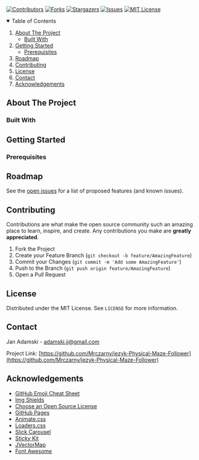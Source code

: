 <!--
*** Readme created using https://github.com/othneildrew/Best-README-Template 
-->



<!-- PROJECT SHIELDS -->
<!--
*** I'm using markdown "reference style" links for readability.
*** Reference links are enclosed in brackets [ ] instead of parentheses ( ).
*** See the bottom of this document for the declaration of the reference variables
*** for contributors-url, forks-url, etc. This is an optional, concise syntax you may use.
*** https://www.markdownguide.org/basic-syntax/#reference-style-links
-->
[![Contributors][contributors-shield]][contributors-url]
[![Forks][forks-shield]][forks-url]
[![Stargazers][stars-shield]][stars-url]
[![Issues][issues-shield]][issues-url]
[![MIT License][license-shield]][license-url]




<!-- TABLE OF CONTENTS -->
<details open="open">
  <summary>Table of Contents</summary>
  <ol>
    <li>
      <a href="#about-the-project">About The Project</a>
      <ul>
        <li><a href="#built-with">Built With</a></li>
      </ul>
    </li>
    <li>
      <a href="#getting-started">Getting Started</a>
      <ul>
        <li><a href="#prerequisites">Prerequisites</a></li>
      </ul>
    </li>
    <li><a href="#roadmap">Roadmap</a></li>
    <li><a href="#contributing">Contributing</a></li>
    <li><a href="#license">License</a></li>
    <li><a href="#contact">Contact</a></li>
    <li><a href="#acknowledgements">Acknowledgements</a></li>
  </ol>
</details>



<!-- ABOUT THE PROJECT -->
## About The Project



### Built With



<!-- GETTING STARTED -->
## Getting Started

### Prerequisites



<!-- ROADMAP -->
## Roadmap

See the [open issues](https://github.com/Mrczarny/jezyk-Physical-Maze-Follower/issues) for a list of proposed features (and known issues).



<!-- CONTRIBUTING -->
## Contributing

Contributions are what make the open source community such an amazing place to learn, inspire, and create. Any contributions you make are **greatly appreciated**.

1. Fork the Project
2. Create your Feature Branch (`git checkout -b feature/AmazingFeature`)
3. Commit your Changes (`git commit -m 'Add some AmazingFeature'`)
4. Push to the Branch (`git push origin feature/AmazingFeature`)
5. Open a Pull Request



<!-- LICENSE -->
## License

Distributed under the MIT License. See `LICENSE` for more information.



<!-- CONTACT -->
## Contact

Jan Adamski - adamski.jj@gmail.com

Project Link: [https://github.com/Mrczarny/jezyk-Physical-Maze-Follower](https://github.com/Mrczarny/jezyk-Physical-Maze-Follower)



<!-- ACKNOWLEDGEMENTS -->
## Acknowledgements
* [GitHub Emoji Cheat Sheet](https://www.webpagefx.com/tools/emoji-cheat-sheet)
* [Img Shields](https://shields.io)
* [Choose an Open Source License](https://choosealicense.com)
* [GitHub Pages](https://pages.github.com)
* [Animate.css](https://daneden.github.io/animate.css)
* [Loaders.css](https://connoratherton.com/loaders)
* [Slick Carousel](https://kenwheeler.github.io/slick)
* [Sticky Kit](http://leafo.net/sticky-kit)
* [JVectorMap](http://jvectormap.com)
* [Font Awesome](https://fontawesome.com)





<!-- MARKDOWN LINKS & IMAGES -->
<!-- https://www.markdownguide.org/basic-syntax/#reference-style-links -->
[contributors-shield]: https://img.shields.io/github/contributors/Mrczarny/jezyk-Physical-Maze-Follower?style=for-the-badge
[contributors-url]: https://github.com/Mrczarny/jezyk-Physical-Maze-Follower/graphs/contributors
[forks-shield]: https://img.shields.io/github/forks/Mrczarny/jezyk-Physical-Maze-Follower?style=for-the-badge
[forks-url]: https://github.com/Mrczarny/jezyk-Physical-Maze-Follower/network/members
[stars-shield]: https://img.shields.io/github/stars/Mrczarny/jezyk-Physical-Maze-Follower?style=for-the-badge
[stars-url]: https://github.com/Mrczarny/jezyk-Physical-Maze-Follower/stargazers
[issues-shield]: https://img.shields.io/github/issues/Mrczarny/jezyk-Physical-Maze-Follower?style=for-the-badge
[issues-url]: https://github.com/Mrczarny/jezyk-Physical-Maze-Follower/issues
[license-shield]: https://img.shields.io/github/license/Mrczarny/jezyk-Physical-Maze-Follower?style=for-the-badge
[license-url]: https://github.com/Mrczarny/jezyk-Physical-Maze-Follower/blob/master/LICENSE.txt
